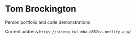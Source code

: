 # Tom Brockington
Person portfolio and code demonstrations

Current address `https://strong-tulumba-d852ca.netlify.app/`